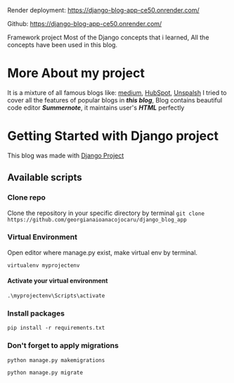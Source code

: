 Render deployment: 
https://django-blog-app-ce50.onrender.com/

Github: https://django-blog-app-ce50.onrender.com/

Framework project
Most of the Django concepts that i learned, All the concepts have been used in this blog.

# More About my project
It is a mixture of all famous blogs like: [medium](https://medium.com/), [HubSpot](https://blog.hubspot.com/), [Unspalsh](https://unsplash.com/blog/) I tried to cover all the features of popular blogs in ***this blog***, Blog contains beautiful code editor ***Summernote***, it maintains user's ***HTML*** perfectly

# Getting Started with Django project
This blog was made with [Django Project](https://docs.djangoproject.com/en/4.0/intro/tutorial01/)
## Available scripts
### Clone repo
Clone the repository in your specific directory by terminal ```git clone https://github.com/georgianaioanacojocaru/django_blog_app```

### Virtual Environment
Open editor where manage.py exist, make virtual env by terminal.

```virtualenv myprojectenv```
#### Activate your virtual environment
```.\myprojectenv\Scripts\activate```
### Install packages
```pip install -r requirements.txt```

### Don't forget to apply migrations
```python manage.py makemigrations```

```python manage.py migrate```
